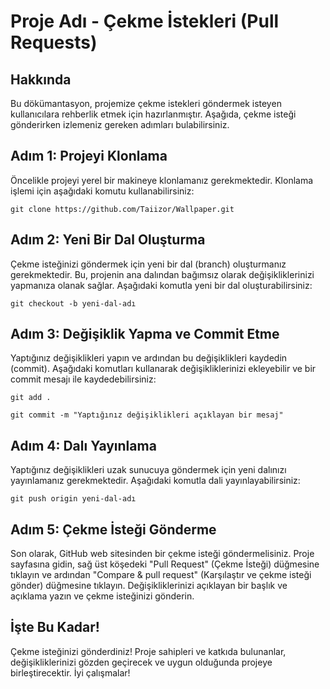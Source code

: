 <h1>Proje Adı - Çekme İstekleri (Pull Requests)</h1>

<h2>Hakkında</h2>

<p>Bu dökümantasyon, projemize çekme istekleri göndermek isteyen kullanıcılara rehberlik etmek için hazırlanmıştır. Aşağıda, çekme isteği gönderirken izlemeniz gereken adımları bulabilirsiniz.</p>

<h2>Adım 1: Projeyi Klonlama</h2>

<p>Öncelikle projeyi yerel bir makineye klonlamanız gerekmektedir. Klonlama işlemi için aşağıdaki komutu kullanabilirsiniz:</p>

<pre><code>git clone https://github.com/Taiizor/Wallpaper.git</code></pre>

<h2>Adım 2: Yeni Bir Dal Oluşturma</h2>

<p>Çekme isteğinizi göndermek için yeni bir dal (branch) oluşturmanız gerekmektedir. Bu, projenin ana dalından bağımsız olarak değişikliklerinizi yapmanıza olanak sağlar. Aşağıdaki komutla yeni bir dal oluşturabilirsiniz:</p>

<pre><code>git checkout -b yeni-dal-adı</code></pre>

<h2>Adım 3: Değişiklik Yapma ve Commit Etme</h2>

<p>Yaptığınız değişiklikleri yapın ve ardından bu değişiklikleri kaydedin (commit). Aşağıdaki komutları kullanarak değişikliklerinizi ekleyebilir ve bir commit mesajı ile kaydedebilirsiniz:</p>

<pre><code>git add .</code></pre>
<pre><code>git commit -m "Yaptığınız değişiklikleri açıklayan bir mesaj"</code></pre>

<h2>Adım 4: Dalı Yayınlama</h2>

<p>Yaptığınız değişiklikleri uzak sunucuya göndermek için yeni dalınızı yayınlamanız gerekmektedir. Aşağıdaki komutla dali yayınlayabilirsiniz:</p>

<pre><code>git push origin yeni-dal-adı</code></pre>

<h2>Adım 5: Çekme İsteği Gönderme</h2>

<p>Son olarak, GitHub web sitesinden bir çekme isteği göndermelisiniz. Proje sayfasına gidin, sağ üst köşedeki "Pull Request" (Çekme İsteği) düğmesine tıklayın ve ardından "Compare &amp; pull request" (Karşılaştır ve çekme isteği gönder) düğmesine tıklayın. Değişikliklerinizi açıklayan bir başlık ve açıklama yazın ve çekme isteğinizi gönderin.</p>

<h2>İşte Bu Kadar!</h2>

<p>Çekme isteğinizi gönderdiniz! Proje sahipleri ve katkıda bulunanlar, değişikliklerinizi gözden geçirecek ve uygun olduğunda projeye birleştirecektir. İyi çalışmalar!</p>